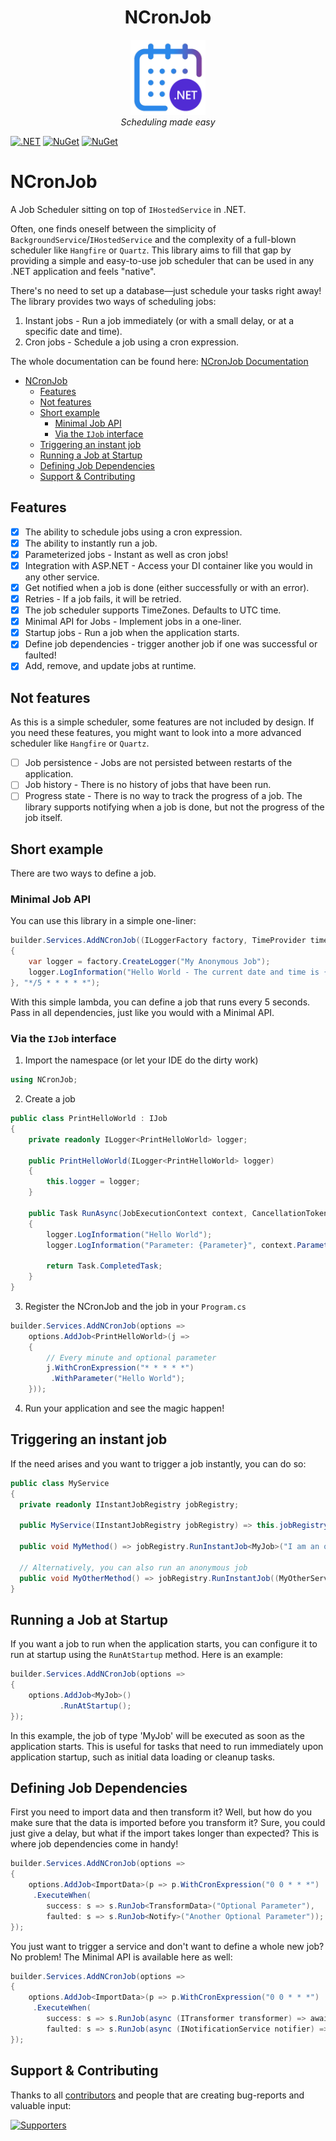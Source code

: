 <h1 align="center">NCronJob</h1>

<p align="center">
  <img src="/assets/logo_small.png" alt="logo" width="120px" height="120px"/>
  <br>
  <em>Scheduling made easy</em>
  <br>
</p>


[![.NET](https://github.com/NCronJob-Dev/NCronJob/actions/workflows/dotnet.yml/badge.svg)](https://github.com/NCronJob-Dev/NCronJob/actions/workflows/dotnet.yml)
[![NuGet](https://img.shields.io/nuget/dt/NCronJob.svg)](https://www.nuget.org/packages/NCronJob)
[![NuGet](https://img.shields.io/nuget/vpre/NCronJob.svg)](https://www.nuget.org/packages/NCronJob)

# NCronJob

A Job Scheduler sitting on top of `IHostedService` in .NET.

Often, one finds oneself between the simplicity of `BackgroundService`/`IHostedService` and the complexity of
a full-blown scheduler like `Hangfire` or `Quartz`.
This library aims to fill that gap by providing a simple and easy-to-use job scheduler that can be used in any .NET
application and feels "native".

There's no need to set up a database—just schedule your tasks right away! The library provides two ways of scheduling
jobs:

1. Instant jobs - Run a job immediately (or with a small delay, or at a specific date and time).
2. Cron jobs - Schedule a job using a cron expression.

The whole documentation can be found here: [NCronJob Documentation](https://ncronjob-dev.github.io/NCronJob/)

- [NCronJob](#ncronjob)
  - [Features](#features)
  - [Not features](#not-features)
  - [Short example](#short-example)
    - [Minimal Job API](#minimal-job-api)
    - [Via the `IJob` interface](#via-the-ijob-interface)
  - [Triggering an instant job](#triggering-an-instant-job)
  - [Running a Job at Startup](#running-a-job-at-startup)
  - [Defining Job Dependencies](#defining-job-dependencies)
  - [Support \& Contributing](#support--contributing)


## Features

- [x] The ability to schedule jobs using a cron expression.
- [x] The ability to instantly run a job.
- [x] Parameterized jobs - Instant as well as cron jobs!
- [x] Integration with ASP.NET - Access your DI container like you would in any other service.
- [x] Get notified when a job is done (either successfully or with an error).
- [x] Retries - If a job fails, it will be retried.
- [x] The job scheduler supports TimeZones. Defaults to UTC time.
- [x] Minimal API for Jobs - Implement jobs in a one-liner.
- [x] Startup jobs - Run a job when the application starts.
- [x] Define job dependencies - trigger another job if one was successful or faulted!
- [x] Add, remove, and update jobs at runtime.

## Not features

As this is a simple scheduler, some features are not included by design. If you need these features, you might want to
look into a more advanced scheduler like `Hangfire` or `Quartz`.

- [ ] Job persistence - Jobs are not persisted between restarts of the application.
- [ ] Job history - There is no history of jobs that have been run.
- [ ] Progress state - There is no way to track the progress of a job. The library supports notifying when a job is
  done, but not the progress of the job itself.

## Short example

There are two ways to define a job.

### Minimal Job API

You can use this library in a simple one-liner:
```csharp
builder.Services.AddNCronJob((ILoggerFactory factory, TimeProvider timeProvider) =>
{
    var logger = factory.CreateLogger("My Anonymous Job");
    logger.LogInformation("Hello World - The current date and time is {Time}", timeProvider.GetLocalNow());
}, "*/5 * * * * *");
```

With this simple lambda, you can define a job that runs every 5 seconds. Pass in all dependencies, just like you would with a Minimal API.

### Via the `IJob` interface

1. Import the namespace (or let your IDE do the dirty work)

```csharp
using NCronJob;
```

2. Create a job

```csharp
public class PrintHelloWorld : IJob
{
    private readonly ILogger<PrintHelloWorld> logger;

    public PrintHelloWorld(ILogger<PrintHelloWorld> logger)
    {
        this.logger = logger;
    }

    public Task RunAsync(JobExecutionContext context, CancellationToken token)
    {
        logger.LogInformation("Hello World");
        logger.LogInformation("Parameter: {Parameter}", context.Parameter);

        return Task.CompletedTask;
    }
}
```

3. Register the NCronJob and the job in your `Program.cs`

```csharp
builder.Services.AddNCronJob(options =>
    options.AddJob<PrintHelloWorld>(j => 
    {
        // Every minute and optional parameter
        j.WithCronExpression("* * * * *")
         .WithParameter("Hello World");
    }));
```

4. Run your application and see the magic happen!

## Triggering an instant job

If the need arises and you want to trigger a job instantly, you can do so:

```csharp
public class MyService
{
  private readonly IInstantJobRegistry jobRegistry;
  
  public MyService(IInstantJobRegistry jobRegistry) => this.jobRegistry = jobRegistry;

  public void MyMethod() => jobRegistry.RunInstantJob<MyJob>("I am an optional parameter");
    
  // Alternatively, you can also run an anonymous job
  public void MyOtherMethod() => jobRegistry.RunInstantJob((MyOtherService service) => service.Do());
}
```

## Running a Job at Startup

If you want a job to run when the application starts, you can configure it to run at startup using the `RunAtStartup` method. Here is an example:

```csharp
builder.Services.AddNCronJob(options =>
{
    options.AddJob<MyJob>()
           .RunAtStartup();
});
```

In this example, the job of type 'MyJob' will be executed as soon as the application starts. This is
useful for tasks that need to run immediately upon application startup, such as initial data loading or cleanup tasks.

## Defining Job Dependencies

First you need to import data and then transform it? Well, but how do you make sure that the data is imported before you transform it? Sure, you could just give a delay, but what if the import takes longer than expected? This is where job dependencies come in handy!

```csharp
builder.Services.AddNCronJob(options =>
{
    options.AddJob<ImportData>(p => p.WithCronExpression("0 0 * * *")
     .ExecuteWhen(
        success: s => s.RunJob<TransformData>("Optional Parameter"),
        faulted: s => s.RunJob<Notify>("Another Optional Parameter"));
});
```

You just want to trigger a service and don't want to define a whole new job? No problem! The Minimal API is available here as well:

```csharp
builder.Services.AddNCronJob(options =>
{
    options.AddJob<ImportData>(p => p.WithCronExpression("0 0 * * *")
     .ExecuteWhen(
        success: s => s.RunJob(async (ITransformer transformer) => await transformer.TransformDataAsync()),
        faulted: s => s.RunJob(async (INotificationService notifier) => await notifier.NotifyAsync())
});
```

## Support & Contributing

Thanks to all [contributors](https://github.com/NCronJob-Dev/NCronJob/graphs/contributors) and people that are creating
bug-reports and valuable input:

<a href="https://github.com/NCronJob-Dev/NCronJob/graphs/contributors">
  <img src="https://contrib.rocks/image?repo=NCronJob-Dev/NCronJob" alt="Supporters" />
</a>
